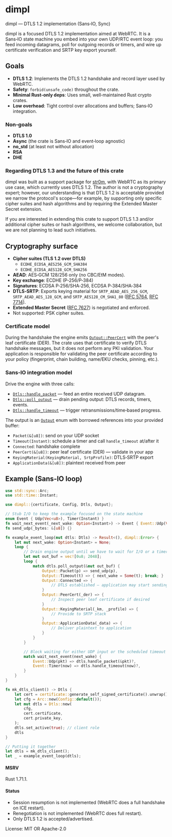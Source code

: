 # dimpl

dimpl — DTLS 1.2 implementation (Sans‑IO, Sync)

dimpl is a focused DTLS 1.2 implementation aimed at WebRTC. It is a Sans‑IO
state machine you embed into your own UDP/RTC event loop: you feed incoming
datagrams, poll for outgoing records or timers, and wire up certificate
verification and SRTP key export yourself.

## Goals
- **DTLS 1.2**: Implements the DTLS 1.2 handshake and record layer used by WebRTC.
- **Safety**: `forbid(unsafe_code)` throughout the crate.
- **Minimal Rust‑only deps**: Uses small, well‑maintained Rust crypto crates.
- **Low overhead**: Tight control over allocations and buffers; Sans‑IO integration.

### Non‑goals
- **DTLS 1.0**
- **Async** (the crate is Sans‑IO and event‑loop agnostic)
- **no_std** (at least not without allocation)
- **RSA**
- **DHE**

### Regarding DTLS 1.3 and the future of this crate

dimpl was built as a support package for [str0m](https://github.com/algesten/str0m),
with WebRTC as its primary use case, which currently uses DTLS 1.2. The author
is not a cryptography expert; however, our understanding is that DTLS 1.2 is acceptable
provided we narrow the protocol's scope—for example, by supporting only specific
cipher suites and hash algorithms and by requiring the Extended Master Secret extension.

If you are interested in extending this crate to support DTLS 1.3 and/or additional
cipher suites or hash algorithms, we welcome collaboration, but we are not planning
to lead such initiatives.

## Cryptography surface
- **Cipher suites (TLS 1.2 over DTLS)**
  - `ECDHE_ECDSA_AES256_GCM_SHA384`
  - `ECDHE_ECDSA_AES128_GCM_SHA256`
- **AEAD**: AES‑GCM 128/256 only (no CBC/EtM modes).
- **Key exchange**: ECDHE (P‑256/P‑384)
- **Signatures**: ECDSA P‑256/SHA‑256, ECDSA P‑384/SHA‑384
- **DTLS‑SRTP**: Exports keying material for `SRTP_AEAD_AES_256_GCM`,
  `SRTP_AEAD_AES_128_GCM`, and `SRTP_AES128_CM_SHA1_80` ([RFC 5764], [RFC 7714]).
- **Extended Master Secret** ([RFC 7627]) is negotiated and enforced.
- Not supported: PSK cipher suites.

### Certificate model
During the handshake the engine emits [`Output::PeerCert`] with the peer's
leaf certificate (DER). The crate uses that certificate to verify DTLS
handshake messages, but it does not perform any PKI validation. Your
application is responsible for validating the peer certificate according to
your policy (fingerprint, chain building, name/EKU checks, pinning, etc.).

### Sans‑IO integration model
Drive the engine with three calls:
- [`Dtls::handle_packet`] — feed an entire received UDP datagram.
- [`Dtls::poll_output`] — drain pending output: DTLS records, timers, events.
- [`Dtls::handle_timeout`] — trigger retransmissions/time‑based progress.

The output is an [`Output`] enum with borrowed references into your provided buffer:
- `Packet(&[u8])`: send on your UDP socket
- `Timeout(Instant)`: schedule a timer and call `handle_timeout` at/after it
- `Connected`: handshake complete
- `PeerCert(&[u8])`: peer leaf certificate (DER) — validate in your app
- `KeyingMaterial(KeyingMaterial, SrtpProfile)`: DTLS‑SRTP export
- `ApplicationData(&[u8])`: plaintext received from peer

## Example (Sans‑IO loop)

```rust
use std::sync::Arc;
use std::time::Instant;

use dimpl::{certificate, Config, Dtls, Output};

// Stub I/O to keep the example focused on the state machine
enum Event { Udp(Vec<u8>), Timer(Instant) }
fn wait_next_event(_next_wake: Option<Instant>) -> Event { Event::Udp(Vec::new()) }
fn send_udp(_bytes: &[u8]) {}

fn example_event_loop(mut dtls: Dtls) -> Result<(), dimpl::Error> {
    let mut next_wake: Option<Instant> = None;
    loop {
        // Drain engine output until we have to wait for I/O or a timer
        let mut out_buf = vec![0u8; 2048];
        loop {
            match dtls.poll_output(&mut out_buf) {
                Output::Packet(p) => send_udp(p),
                Output::Timeout(t) => { next_wake = Some(t); break; }
                Output::Connected => {
                    // DTLS established — application may start sending
                }
                Output::PeerCert(_der) => {
                    // Inspect peer leaf certificate if desired
                }
                Output::KeyingMaterial(_km, _profile) => {
                    // Provide to SRTP stack
                }
                Output::ApplicationData(_data) => {
                    // Deliver plaintext to application
                }
            }
        }

        // Block waiting for either UDP input or the scheduled timeout
        match wait_next_event(next_wake) {
            Event::Udp(pkt) => dtls.handle_packet(&pkt)?,
            Event::Timer(now) => dtls.handle_timeout(now)?,
        }
    }
}

fn mk_dtls_client() -> Dtls {
    let cert = certificate::generate_self_signed_certificate().unwrap();
    let cfg = Arc::new(Config::default());
    let mut dtls = Dtls::new(
        cfg,
        cert.certificate,
        cert.private_key,
    );
    dtls.set_active(true); // client role
    dtls
}

// Putting it together
let dtls = mk_dtls_client();
let _ = example_event_loop(dtls);
```

#### MSRV
Rust 1.71.1.

#### Status
- Session resumption is not implemented (WebRTC does a full handshake on ICE restart).
- Renegotiation is not implemented (WebRTC does full restart).
- Only DTLS 1.2 is accepted/advertised.

[RFC 5764]: https://www.rfc-editor.org/rfc/rfc5764
[RFC 7714]: https://www.rfc-editor.org/rfc/rfc7714
[RFC 7627]: https://www.rfc-editor.org/rfc/rfc7627

[`Dtls::handle_packet`]: https://docs.rs/dimpl/0.1.0/dimpl/struct.Dtls.html#method.handle_packet
[`Dtls::poll_output`]: https://docs.rs/dimpl/0.1.0/dimpl/struct.Dtls.html#method.poll_output
[`Dtls::handle_timeout`]: https://docs.rs/dimpl/0.1.0/dimpl/struct.Dtls.html#method.handle_timeout
[`Output`]: https://docs.rs/dimpl/0.1.0/dimpl/enum.Output.html
[`Output::PeerCert`]: https://docs.rs/dimpl/0.1.0/dimpl/enum.Output.html#variant.PeerCert


License: MIT OR Apache-2.0
